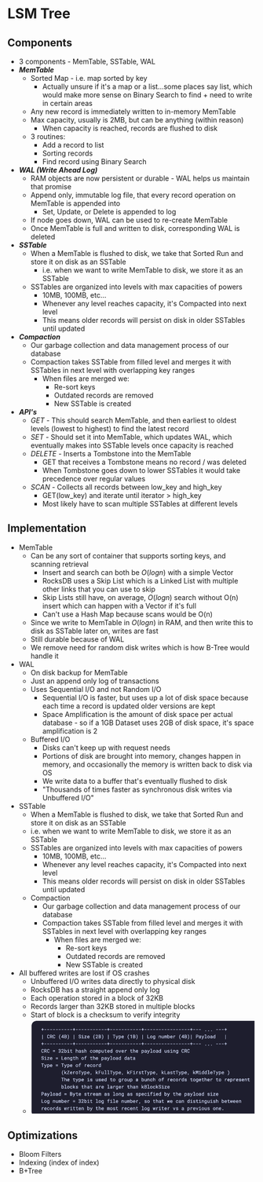 # LSM Tree

## Components
- 3 components - MemTable, SSTable, WAL
- ***MemTable***
    - Sorted Map - i.e. map sorted by key
        - Actually unsure if it's a map or a list...some places say list, which would make more sense on Binary Search to find + need to write in certain areas
    - Any new record is immediately written to in-memory MemTable
    - Max capacity, usually is 2MB, but can be anything (within reason)
        - When capacity is reached, records are flushed to disk
    - 3 routines:
        - Add a record to list
        - Sorting records
        - Find record using Binary Search
- ***WAL (Write Ahead Log)***
    - RAM objects are now persistent or durable - WAL helps us maintain that promise
    - Append only, immutable log file, that every record operation on MemTable is appended into
        - Set, Update, or Delete is appended to log
    - If node goes down, WAL can be used to re-create MemTable
    - Once MemTable is full and written to disk, corresponding WAL is deleted
- ***SSTable***
    - When a MemTable is flushed to disk, we take that Sorted Run and store it on disk as an SSTable
        - i.e. when we want to write MemTable to disk, we store it as an SSTable
    - SSTables are organized into levels with max capacities of powers
        - 10MB, 100MB, etc...
        - Whenever any level reaches capacity, it's Compacted into next level
        - This means older records will persist on disk in older SSTables until updated
- ***Compaction***
    - Our garbage collection and data management process of our database
    - Compaction takes SSTable from filled level and merges it with SSTables in next level with overlapping key ranges
        - When files are merged we:
            - Re-sort keys
            - Outdated records are removed
            - New SSTable is created
- ***API's***
    - *GET* - This should search MemTable, and then earliest to oldest levels (lowest to highest) to find the latest record
    - *SET* - Should set it into MemTable, which updates WAL, which eventually makes into SSTable levels once capacity is reached
    - *DELETE* - Inserts a Tombstone into the MemTable
        - GET that receives a Tombstone means no record / was deleted
        - When Tombstone goes down to lower SSTables it would take precedence over regular values
    - *SCAN* - Collects all records between low_key and high_key
        - GET(low_key) and iterate until iterator > high_key
        - Most likely have to scan multiple SSTables at different levels

## Implementation
- MemTable
    - Can be any sort of container that supports sorting keys, and scanning retrieval
        - Insert and search can both be $O(log n)$ with a simple Vector
        - RocksDB uses a Skip List which is a Linked List with multiple other links that you can use to skip
        - Skip Lists still have, on average, $O(log n)$ search without O(n) insert which can happen with a Vector if it's full
        - Can't use a Hash Map because scans would be O(n)
    - Since we write to MemTable in $O(log n)$ in RAM, and then write this to disk as SSTable later on, writes are fast
    - Still durable because of WAL
    - We remove need for random disk writes which is how B-Tree would handle it
- WAL
    - On disk backup for MemTable
    - Just an append only log of transactions
    - Uses Sequential I/O and not Random I/O
        - Sequential I/O is faster, but uses up a lot of disk space because each time a record is updated older versions are kept
        - Space Amplification is the amount of disk space per actual database - so if a 1GB Dataset uses 2GB of disk space, it's space amplification is 2
    - Buffered I/O
        - Disks can't keep up with request needs
        - Portions of disk are brought into memory, changes happen in memory, and occasionally the memory is written back to disk via OS 
        - We write data to a buffer that's eventually flushed to disk
        - "Thousands of times faster as synchronous disk writes via Unbuffered I/O"
- SSTable
    - When a MemTable is flushed to disk, we take that Sorted Run and store it on disk as an SSTable
    - i.e. when we want to write MemTable to disk, we store it as an SSTable
    - SSTables are organized into levels with max capacities of powers
        - 10MB, 100MB, etc...
        - Whenever any level reaches capacity, it's Compacted into next level
        - This means older records will persist on disk in older SSTables until updated
    - Compaction
        - Our garbage collection and data management process of our database
        - Compaction takes SSTable from filled level and merges it with SSTables in next level with overlapping key ranges
            - When files are merged we:
                - Re-sort keys
                - Outdated records are removed
                - New SSTable is created
- All buffered writes are lost if OS crashes
    - Unbuffered I/O writes data directly to physical disk
    - RocksDB has a straight append only log
    - Each operation stored in a block of 32KB
    - Records larger than 32KB stored in multiple blocks
    - Start of block is a checksum to verify integrity
    - ![RocksDB Block](./images/rocks_db_block.png)

## Optimizations
- Bloom Filters
- Indexing (index of index)
- B+Tree 
